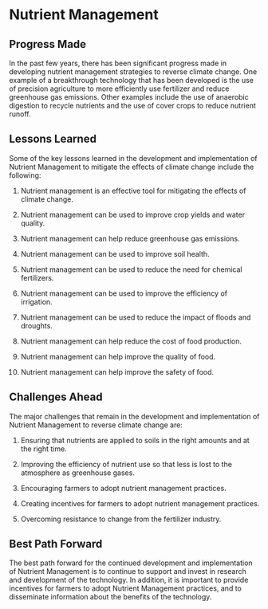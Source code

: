 # Nutrient Management

## Progress Made

In the past few years, there has been significant progress made in developing nutrient management strategies to reverse climate change. One example of a breakthrough technology that has been developed is the use of precision agriculture to more efficiently use fertilizer and reduce greenhouse gas emissions. Other examples include the use of anaerobic digestion to recycle nutrients and the use of cover crops to reduce nutrient runoff.

## Lessons Learned

Some of the key lessons learned in the development and implementation of Nutrient Management to mitigate the effects of climate change include the following:

1. Nutrient management is an effective tool for mitigating the effects of climate change.

2. Nutrient management can be used to improve crop yields and water quality.

3. Nutrient management can help reduce greenhouse gas emissions.

4. Nutrient management can be used to improve soil health.

5. Nutrient management can be used to reduce the need for chemical fertilizers.

6. Nutrient management can be used to improve the efficiency of irrigation.

7. Nutrient management can be used to reduce the impact of floods and droughts.

8. Nutrient management can help reduce the cost of food production.

9. Nutrient management can help improve the quality of food.

10. Nutrient management can help improve the safety of food.

## Challenges Ahead

The major challenges that remain in the development and implementation of Nutrient Management to reverse climate change are:

1. Ensuring that nutrients are applied to soils in the right amounts and at the right time.

2. Improving the efficiency of nutrient use so that less is lost to the atmosphere as greenhouse gases.

3. Encouraging farmers to adopt nutrient management practices.

4. Creating incentives for farmers to adopt nutrient management practices.

5. Overcoming resistance to change from the fertilizer industry.

## Best Path Forward

The best path forward for the continued development and implementation of Nutrient Management is to continue to support and invest in research and development of the technology. In addition, it is important to provide incentives for farmers to adopt Nutrient Management practices, and to disseminate information about the benefits of the technology.
